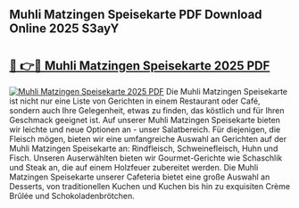 ## Muhli Matzingen Speisekarte PDF Download Online 2025 S3ayY

# <h2><a href="http://gca8ivl.nevu.top/?p=Muhli+Matzingen+Speisekarte">🔗 👉🔴 Muhli Matzingen Speisekarte 2025 PDF</a></h2>

[![Muhli Matzingen Speisekarte 2025 PDF](https://i.imgur.com/dBaPXMq.png)](http://gca8ivl.nevu.top/?p=Muhli+Matzingen+Speisekarte)
Die Muhli Matzingen Speisekarte ist nicht nur eine Liste von Gerichten in einem Restaurant oder Café, sondern auch Ihre Gelegenheit, etwas zu finden, das köstlich und für Ihren Geschmack geeignet ist. Auf unserer Muhli Matzingen Speisekarte bieten wir leichte und neue Optionen an - unser Salatbereich. Für diejenigen, die Fleisch mögen, bieten wir eine umfangreiche Auswahl an Gerichten auf der Muhli Matzingen Speisekarte an: Rindfleisch, Schweinefleisch, Huhn und Fisch. Unseren Auserwählten bieten wir Gourmet-Gerichte wie Schaschlik und Steak an, die auf einem Holzfeuer zubereitet werden. Die Muhli Matzingen Speisekarte unserer Cafeteria bietet eine große Auswahl an Desserts, von traditionellen Kuchen und Kuchen bis hin zu exquisiten Crème Brûlée und Schokoladenbrötchen.
